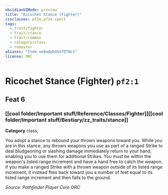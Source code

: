 ```yaml
---
obsidianUIMode: preview
title: "Ricochet Stance (Fighter)"
cssclasses: pf2e,pf2e-spell
tags:
  - trait/fighter
  - trait/stance
  - trait/common
  - category/class
  - remaster
aliases: "Item.oe8wdohOSXfDTWL1"
license: ORC
---
```

# Ricochet Stance (Fighter) `pf2:1`
## Feat 6
### [[cool folder/Important stuff/Reference/Classes/Fighter]][[cool folder/Important stuff/Bestiary/zz_traits/stance]]

**Category** class; 




You adopt a stance to rebound your thrown weapons toward you. While you are in this stance, any thrown weapons you use as part of a ranged Strike to deal bludgeoning or slashing damage immediately return to your hand, enabling you to use them for additional Strikes. You must be within the weapon's listed range increment and have a hand free to catch the weapon. If you make a ranged Strike with a thrown weapon outside of its listed range increment, it instead flies back toward you a number of feet equal to its listed range increment and then falls to the ground.

*Source: Pathfinder Player Core*
*ORC*